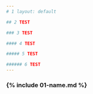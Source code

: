 ```yaml
---
# 1 layout: default

## 2 TEST

### 3 TEST

#### 4 TEST

##### 5 TEST

###### 6 TEST 
---
```


### {% include 01-name.md %}

